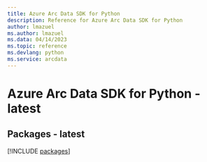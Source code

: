 ```yaml
---
title: Azure Arc Data SDK for Python
description: Reference for Azure Arc Data SDK for Python
author: lmazuel
ms.author: lmazuel
ms.data: 04/14/2023
ms.topic: reference
ms.devlang: python
ms.service: arcdata
---
```

# Azure Arc Data SDK for Python - latest
## Packages - latest
[!INCLUDE [packages](arc-data-index.md)]